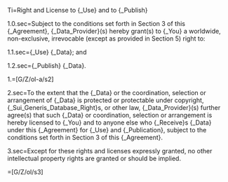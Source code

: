 Ti=Right and License to {_Use} and to {_Publish}

1.0.sec=Subject to the conditions set forth in Section 3 of this {_Agreement}, {_Data_Provider}(s) hereby grant(s) to {_You} a worldwide, non-exclusive, irrevocable (except as provided in Section 5) right to:

1.1.sec={_Use} {_Data}; and

1.2.sec={_Publish} {_Data}.

1.=[G/Z/ol-a/s2]

2.sec=To the extent that the {_Data} or the coordination, selection or arrangement of {_Data} is protected or protectable under copyright, {_Sui_Generis_Database_Right}s, or other law, {_Data_Provider}(s) further agree(s) that such {_Data} or coordination, selection or arrangement is hereby licensed to {_You} and to anyone else who {_Receive}s {_Data} under this {_Agreement} for {_Use} and {_Publication}, subject to the conditions set forth in Section 3 of this {_Agreement}.

3.sec=Except for these rights and licenses expressly granted, no other intellectual property rights are granted or should be implied.

=[G/Z/ol/s3]
